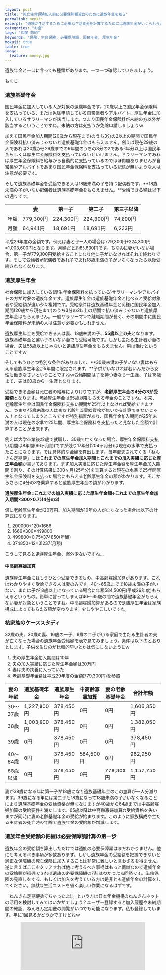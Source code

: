 ```yaml
---
layout: post
title: "死亡生命保険加入前に必要保障額算出のために遺族年金を知る"
permalink: nenkin
excerpt: "遺族が生活するために必要な生活資金を計算するためには遺族年金がいくらもらえるのかを知ることは必要です。一見計算が難しそうな気がしますが実際は10分もあれば算出することが出来たりします。一度確認してみることをオススメします。"
categories: "お金"
tags: "保険 節約"
keywords: "保険, 生命保険, 必要保障額, 国民年金, 厚生年金"
mokuji: true
table: true
image:
  feature: money.jpg
---
```


遺族年金と一口に言っても種類があります。一つ一つ確認していきましょう。

<div id="mokuji"><span>もくじ</span></div>

### 遺族基礎年金

国民年金に加入している人が対象の遺族年金です。20歳以上で国民年金保険料を支払っている、または免除申請している自営業者やアルバイト、厚生年金に加入しているサラリーマンが該当します。つまり国民年金保険料が未納の方以外が該当するということですね。未納の方は支払うか免除申請しましょうｗ

加えて国民年金加入期間(20歳から現在まで)のうち3分の2以上の期間で国民年金保険料払い済みじゃないと遺族基礎年金はもらえません。例えば現在29歳の人であれば20歳から29歳までの9年間のうちの3分の2である6年分以上は国民年金もしくは厚生年金保険料を支払っていないといけません。サラリーマンであれば厚生年金保険料を給与から自動的に支払っているのでほぼ問題ありませんが自営業やアルバイトであまり国民年金保険料を支払っている記憶が無いような人は注意が必要です。

そして遺族基礎年金を受給できる人は18歳未満の子を持つ配偶者です。**18歳未満の子がいない配偶者は遺族基礎年金をもらえません。**受給できる額は以下の通りです。

||妻|第一子|第二子|第三子以降|
|--|--|-----|-----|-----|
|年額|779,300円|224,300円|224,300円|74,800円|
|月額|64,941円|18,691円|18,691円|6,233円|

平成29年度の金額です。例えば妻と子一人の場合は779,300円+224,300円=1,003,600円となります。月額だと約83,630円です。ちなみに妻がいない場合、第一子が779,300円受給することになり他に子がいなければそれで終わりです。そして受給者が配偶者であれ子であれ18歳未満の子がいなくなったら以後受給されなくなります。

### 遺族厚生年金

社会保険に加入している(厚生年金保険料を払っている)サラリーマンやアルバイトの方が対象の遺族年金です。遺族厚生年金は遺族基礎年金と比べると受給対象者や受給額が違い少々複雑です。受給条件は遺族基礎年金と同様に国民年金加入期間(20歳から現在まで)のうち3分の2以上の期間で払い済みじゃないと遺族厚生年金はもらえません。一般サラリーマンで離職期間が長く、その期間中に国民年金保険料が未納の人は注意が必要かもしれません。

遺族厚生年金を受給できる人は妻、18歳未満の子、**55歳以上の夫**となります。遺族基礎年金と違い子のいない妻でも受給可能です。しかし主たる生計者が妻の場合、夫は55歳以上じゃないと遺族厚生年金をもらえません。男は働けということですｗ

そしてもうひとつ特別な条件がありまして、**30歳未満の子がいない妻はもらえる遺族厚生年金が5年間に限定されます。**子供がいなければ若いんだから女性も働きなさいということですねｗ受給期間は子を持つ妻なら一生涯、子は18歳まで、夫は60歳から一生涯となります。

受給できる金額は死亡者の給与によりけりですが、**老齢厚生年金の4分の3が受給額**となります。老齢厚生年金は65歳以降もらえる年金のことですね。本来、老齢厚生年金は国民年金保険料支払い期間が25年以上なければ受給できません。つまり45歳未満の人はまだ老齢年金受給資格が無いから計算できないじゃん！となってしまうところですが特別措置があり、国民年金加入期間が25年未満の人は現在の水準で25年間、厚生年金保険料を支払ったと見なした金額で計算することが出来ます。

例えば大学卒業後22歳で就職し、30歳で亡くなった場合、厚生年金保険料支払い期間は8年間(96ヶ月間)ですが残り17年分(204ヶ月分)は現在の水準で支払ったことになります。では具体的な金額を算出します。毎年郵送されてくる「ねんきん定期便」には**これまでの厚生年金加入期間**と**これまでの加入実績に応じた厚生年金額**が書いてあります。まず加入実績に応じた厚生年金額を厚生年金加入期間で割り、その計算結果に300ヶ月(25年分)を乗算すると現在の水準で25年間厚生年金保険料を支払った場合にもらえる老齢厚生年金の額がわかります。そこからさらに4分の3を乗算すると遺族厚生年金の額がわかります。

**遺族厚生年金=これまでの加入実績に応じた厚生年金額÷これまでの厚生年金加入期間×300×0.75(4分の3)**

仮に老齢厚生年金が20万円、加入期間が10年の人が亡くなった場合は以下の計算式になります。

1. 200000÷120=1666
2. 1666×300=499800
3. 499800×0.75=374850(年額)
4. 374850÷12=31237(月額)

こうして見ると遺族厚生年金、案外少ないですね…

#### 中高齢寡婦加算

遺族厚生年金にはもうひとつ受給できるもの、中高齢寡婦加算があります。これはわかりやすく受給できる人は妻のみです。40〜65歳までで18歳未満の子がいない、または子が18歳以上になっている場合に年額584,500円(平成29年度)もらえるというもの。簡単に言ってしまえば40〜65歳の間で遺族基礎年金がもらえない妻が対象ということですね。中高齢寡婦加算があるので遺族厚生年金は家族構成によってもらえる額が変わります。少しややこしいですね。

### 核家族のケーススタディ

32歳の夫、30歳の妻、10歳の一子、9歳の二子がいる家庭で主たる生計者の夫が亡くなった場合の遺族年金受給額を表で見てみましょう。条件は以下のとおりとします。子供を生むのが比較的早いとかは気にしないようにｗ

1. 夫の厚生年金加入期間は10年
2. 夫の加入実績に応じた厚生年金額は20万円
3. 妻は夫の扶養に入っていた
4. 老齢基礎年金額は平成29年度の金額(779,300円)を参照

|妻の年齢|遺族基礎年金|遺族厚生年金|中高齢寡婦加算|妻の老齢基礎年金|合計年額|合計月額|
|-------|----------|----------|-----------|--------------|------|-------|
|30〜37歳|1,227,900円|378,450円|0円|0円|1,606,350円|133,862円|
|38歳|1,003,600円|378,450円|0円|0円|1,382,050円|115,170円|
|39歳|0円|378,450円|0円|0円|378,450円|31,537円|
|40〜64歳|0円|378,450円|584,500円|0円|962,950円|80,245円|
|65歳以降|0円|378,450円|0円|779,300円|1,157,750円|96,479円|

妻が38歳になる年に第一子が18歳になり遺族基礎年金のこの加算が一人分減ります。39歳になる年には第二子も18歳になって18歳未満の子がいなくなることにより遺族基礎年金の受給資格が無くなりますが40歳から64歳までは中高齢寡婦加算の受給要件を満たします。65歳以降は中高齢寡婦加算の受給資格を失いますが同時に妻の老齢基礎年金の受給が始まります。このように家族構成や主たる生計者の死亡時の年齢で遺族年金の受給額が増減します。

### 遺族年金受給額の把握は必要保障額計算の第一歩

遺族年金の受給額を算出しただけでは遺族の必要保障額はまだわかりません。他にも考えるべき事柄が多数あります。しかし遺族年金の受給額を把握できないと適正な保障額の死亡保険に加入することは非常に難しいと言わざるを得ません。逆に言えばここをクリアすれば他に考えるべき事柄はもっと簡単なので遺族年金の受給額が把握できれば遺族の必要保障額の7割はわかったも同然です。生命保険の見直しをする、もしくは加入を考えている方は是非とも遺族年金の計算をしてください。無駄な生活コストを省く楽しい作業になるはずです。

「ねんきん定期便捨てちゃったよ!!」という方は日本年金機構のねんきんネットの活用を検討してみてはいかがでしょう？ユーザー登録すると加入履歴や未納期間の確認、ねんきん定期便の閲覧がいつでも可能になります。私も登録しています。年に1回見るかどうかですけどねｗ

<iframe style="border:none;display:block;margin:0 auto;overflow:hidden;height:155px;width:80%;max-width:80%;" title="ねんきんネット｜日本年金機構" src="http://hatenablog.com/embed?url=https://www.nenkin.go.jp/n_net/index.html"></iframe>